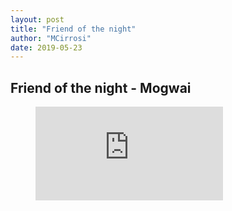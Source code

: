 ```yaml
---
layout: post
title: "Friend of the night"
author: "MCirrosi"
date: 2019-05-23
---
```


## Friend of the night - Mogwai

<figure class="video_container">
  <iframe src="https://www.youtube.com/embed/fZKVNJqpBPQ" frameborder="0" allowfullscreen="true"> </iframe>
</figure>  